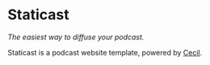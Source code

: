 # Staticast

_The easiest way to diffuse your podcast._

Staticast is a podcast website template, powered by [Cecil](https://cecil.app).

